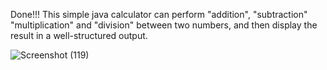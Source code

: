 Done!!!
This simple java calculator can perform "addition", "subtraction" "multiplication" and "division" between two numbers, and then display the result in a well-structured output.

![Screenshot (119)](https://user-images.githubusercontent.com/16024317/93055160-65996100-f662-11ea-8adb-77922c91d8f8.png)
